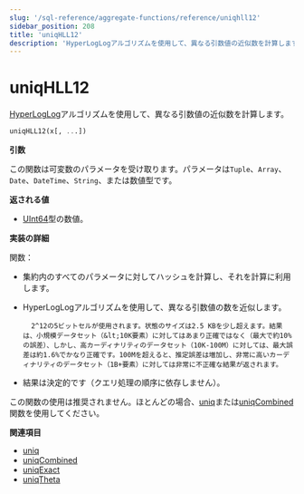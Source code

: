 ```yaml
---
slug: '/sql-reference/aggregate-functions/reference/uniqhll12'
sidebar_position: 208
title: 'uniqHLL12'
description: 'HyperLogLogアルゴリズムを使用して、異なる引数値の近似数を計算します。'
---
```



# uniqHLL12

[HyperLogLog](https://en.wikipedia.org/wiki/HyperLogLog)アルゴリズムを使用して、異なる引数値の近似数を計算します。

``` sql
uniqHLL12(x[, ...])
```

**引数**

この関数は可変数のパラメータを受け取ります。パラメータは`Tuple`、`Array`、`Date`、`DateTime`、`String`、または数値型です。

**返される値**

- [UInt64](../../../sql-reference/data-types/int-uint.md)型の数値。

**実装の詳細**

関数：

- 集約内のすべてのパラメータに対してハッシュを計算し、それを計算に利用します。

- HyperLogLogアルゴリズムを使用して、異なる引数値の数を近似します。

        2^12の5ビットセルが使用されます。状態のサイズは2.5 KBを少し超えます。結果は、小規模データセット（&lt;10K要素）に対してはあまり正確ではなく（最大で約10%の誤差）、しかし、高カーディナリティのデータセット（10K-100M）に対しては、最大誤差は約1.6%でかなり正確です。100Mを超えると、推定誤差は増加し、非常に高いカーディナリティのデータセット（1B+要素）に対しては非常に不正確な結果が返されます。

- 結果は決定的です（クエリ処理の順序に依存しません）。

この関数の使用は推奨されません。ほとんどの場合、[uniq](/sql-reference/aggregate-functions/reference/uniq)または[uniqCombined](/sql-reference/aggregate-functions/reference/uniqcombined)関数を使用してください。

**関連項目**

- [uniq](/sql-reference/aggregate-functions/reference/uniq)
- [uniqCombined](/sql-reference/aggregate-functions/reference/uniqcombined)
- [uniqExact](/sql-reference/aggregate-functions/reference/uniqexact)
- [uniqTheta](/sql-reference/aggregate-functions/reference/uniqthetasketch)
